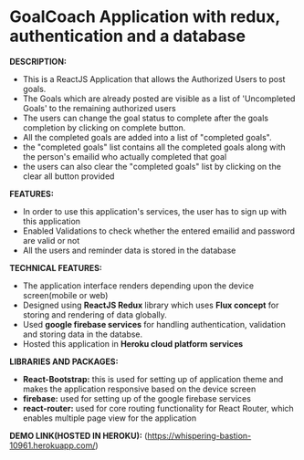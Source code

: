 # GoalCoach Application with redux, authentication and a database 

**DESCRIPTION:** 
  - This is a ReactJS Application that allows the Authorized Users to post goals. 
  - The Goals which are already posted are visible as a list of 'Uncompleted Goals' to the remaining authorized  users
  - The users can change the goal status to complete after the goals completion by clicking on complete button.
  - All the completed goals are added into a list of "completed goals".
  - the "completed goals" list contains all the completed goals along with the person's emailid who actually completed that goal
  - the users can also clear the "completed goals" list by clicking on the clear all button provided
 
**FEATURES:**
  - In order to use this application's services, the user has to sign up with this application
  - Enabled Validations to check whether the entered emailid and password are valid or not
  - All the users and reminder data is stored in the database

**TECHNICAL FEATURES:**
  - The application interface renders depending upon the device screen(mobile or web)
  - Designed using **ReactJS Redux** library which uses **Flux concept** for storing and rendering of data globally.
  - Used **google firebase services** for handling authentication, validation and storing data in the databse.
  - Hosted this application in **Heroku cloud platform services**
 
**LIBRARIES AND PACKAGES:**
 - **React-Bootstrap:** this is used for setting up of application theme and makes the application responsive based on the device screen
 - **firebase:** used for setting up of the google firebase services
 - **react-router:** used for core routing functionality for React Router, which enables multiple page view for the application
 
 **DEMO LINK(HOSTED IN HEROKU):**
 (https://whispering-bastion-10961.herokuapp.com/)
 
